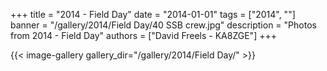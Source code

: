 +++
title = "2014 - Field Day"
date = "2014-01-01"
tags = ["2014", ""]
banner = "/gallery/2014/Field Day/40 SSB crew.jpg"
description = "Photos from 2014 - Field Day"
authors = ["David Freels - KA8ZGE"]
+++

{{< image-gallery gallery_dir="/gallery/2014/Field Day/" >}}
